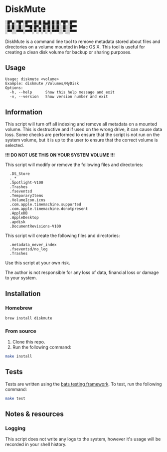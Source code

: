 # DiskMute

```bash
░█▀▄░▀█▀░█▀▀░█░█░█▄█░█░█░▀█▀░█▀▀
░█░█░░█░░▀▀█░█▀▄░█░█░█░█░░█░░█▀▀
░▀▀░░▀▀▀░▀▀▀░▀░▀░▀░▀░▀▀▀░░▀░░▀▀▀
```

DiskMute is a command line tool to remove metadata stored about files and directories on a volume mounted in Mac OS X. This tool is useful for creating a clean disk volume for backup or sharing purposes.

## Usage

```
Usage: diskmute <volume>
Example: diskmute /Volumes/MyDisk
Options:
  -h, --help      Show this help message and exit
  -v, --version   Show version number and exit
```

## Information

This script will turn off all indexing and remove all metadata on a mounted volume. This is destructive and if used on the wrong drive, it can cause data loss. Some checks are performed to ensure that the script is not run on the system volume, but it is up to the user to ensure that the correct volume is selected.

**!!! DO NOT USE THIS ON YOUR SYSTEM VOLUME !!!**

This script will modify or remove the following files and directories:
```
  .DS_Store
  ._*
  .Spotlight-V100
  .Trashes
  .fseventsd
  .TemporaryItems
  .VolumeIcon.icns
  .com.apple.timemachine.supported
  .com.apple.timemachine.donotpresent
  .AppleDB
  .AppleDesktop
  .apdisk
  .DocumentRevisions-V100
```

This script will create the following files and directories:
```
  .metadata_never_index
  .fseventsd/no_log
  .Trashes
```

Use this script at your own risk.

The author is not responsible for any loss of data, financial loss or damage to your system.

## Installation

### Homebrew

```bash
brew install diskmute
```

### From source

1. Clone this repo.
2. Run the following command:

```bash
make install
```

## Tests

Tests are written using the [bats testing framework](https://github.com/bats-core/bats-core). To test, run the following command:

```bash
make test
```

## Notes & resources

### Logging

This script does not write any logs to the system, however it's usage will be recorded in your shell history.